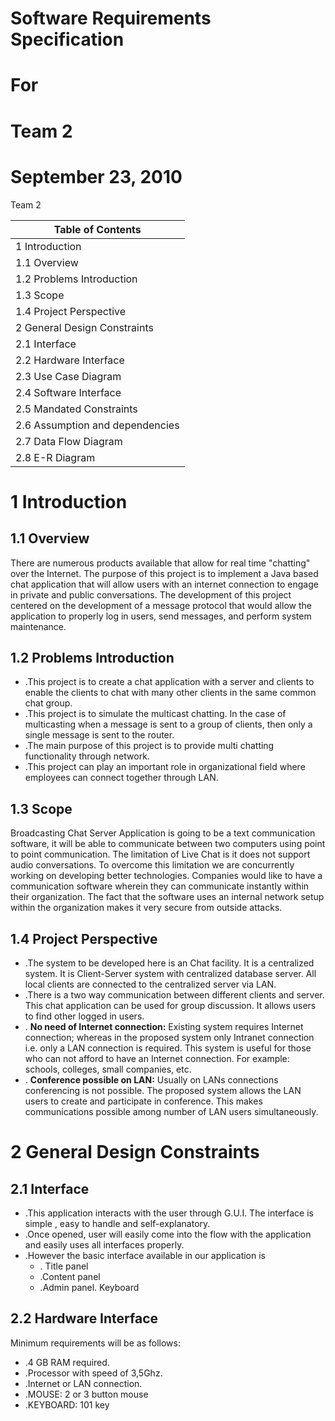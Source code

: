 # Software Requirements Specification

# For

# Team 2

# September 23, 2010























Team 2



| Table of Contents |
| --- |
| 1        Introduction        |
| 1.1        Overview        |
| 1.2        Problems Introduction        |
| 1.3        Scope        |
| 1.4        Project Perspective        |
| 2        General Design Constraints        |
| 2.1        Interface        |
| 2.2        Hardware Interface        |
| 2.3        Use Case Diagram        |
| 2.4        Software Interface        |
| 2.5        Mandated Constraints |
| 2.6        Assumption and dependencies|
| 2.7        Data Flow Diagram|
| 2.8        E-R Diagram |

# 1 Introduction

## 1.1 Overview

There are numerous products available that allow for real time &quot;chatting&quot; over the Internet. The purpose of this project is to implement a Java based chat application that will allow users with an internet connection to engage in private and public conversations. The development of this project centered on the development of a message protocol that would allow the application to properly log in users, send messages, and perform system maintenance.

## 1.2 Problems Introduction

- .This project is to create a chat application with a server and clients to enable the clients to chat with many other clients in the same common chat group.
- .This project is to simulate the multicast chatting. In the case of multicasting when a message is sent to a group of clients, then only a single message is sent to the router.
- .The main purpose of this project is to provide multi chatting functionality through network.
- .This project can play an important role in organizational field where employees can connect together through LAN.

## 1.3 Scope

 Broadcasting Chat Server Application is going to be a text communication software, it will be able to communicate between two computers using point to point communication. The limitation of Live Chat is it does not support audio conversations. To overcome this limitation we are concurrently working on developing better technologies. Companies would like to have a communication software wherein they can communicate instantly within their organization. The fact that the software uses an internal network setup within the organization makes it very secure from outside attacks.







## 1.4 Project Perspective

- .The system to be developed here is an Chat facility. It is a centralized system. It is Client-Server system with centralized database server. All local clients are connected to the centralized server via LAN.
- .There is a two way communication between different clients and server. This chat application can be used for group discussion. It allows users to find other logged in users.
- . **No need of Internet connection:** Existing system requires Internet connection; whereas in the proposed system only Intranet connection i.e. only a LAN connection is required. This system is useful for those who can not afford to have an Internet connection. For example: schools, colleges, small companies, etc.
- . **Conference possible on LAN:** Usually on LANs connections conferencing is not possible. The proposed system allows the LAN users to create and participate in conference. This makes communications possible among number of LAN users simultaneously.

# 2 General Design Constraints

## 2.1 Interface

- .This application interacts with the user through G.U.I. The interface is simple , easy to handle and self-explanatory.
- .Once opened, user will easily come into the flow with the application and easily uses all interfaces properly.
- .However the basic interface available in our application is
  - . Title panel
  - .Content panel
  - .Admin panel. Keyboard

## 2.2 Hardware Interface

Minimum requirements will be as follows:

- .4 GB RAM required.
- .Processor with speed of 3,5Ghz.
- .Internet or LAN connection.
- .MOUSE: 2 or 3 button mouse
- .KEYBOARD: 101 key
